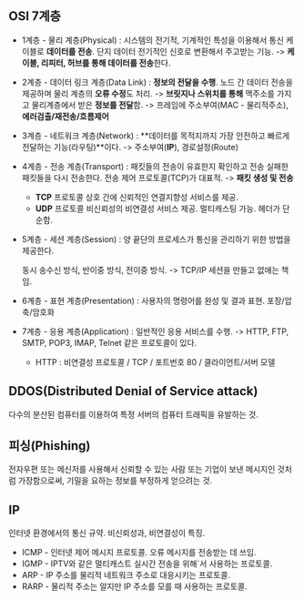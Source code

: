 ## OSI 7계층

- 1계층 - 물리 계층(Physical) : 시스템의 전기적, 기계적인 특성을 이용해서 통신 케이블로 **데이터를 전송**. 단지 데이터 전기적인 신호로 변환해서 주고받는 기능. 
  -> **케이블, 리피터, 허브를 통해 데이터를 전송**한다.

- 2계층 - 데이터 링크 계층(Data Link) : **정보의 전달을 수행**. 노드 간 데이터 전송을 제공하며 물리 계층의 **오류 수정**도 처리.
  -> **브릿지나 스위치를 통해** 맥주소를 가지고 물리계층에서 받은 **정보를 전달**함.
  -> 프레임에 주소부여(MAC - 물리적주소), **에러검출/재전송/흐름제어**

- 3계층 - 네트워크 계층(Network) : **데이터를 목적지까지 가장 안전하고 빠르게 전달하는 기능(라우팅)**이다.
  -> 주소부여(**IP**), 경로설정(Route)

- 4계층 - 전송 계층(Transport) : 패킷들의 전송이 유효한지 확인하고 전송 실패한 패킷들을 다시 전송한다. 전송 제어 프로토콜(TCP)가 대표적.
  -> **패킷 생성 및 전송**

  - **TCP** 프로토콜
    상호 간에 신뢰적인 연결지향성 서비스를 제공.
  - **UDP** 프로토콜
    비신뢰성의 비연결성 서비스 제공. 멀티캐스팅 가능. 헤더가 단순함.

- 5계층 - 세션 계층(Session) : 양 끝단의 프로세스가 통신을 관리하기 위한 방법을 제공한다.

  동시 송수신 방식, 반이중 방식, 전이중 방식.
  -> TCP/IP 세션을 만들고 없애는 책임.

- 6계층 - 표현 계층(Presentation) : 사용자의 명령어를 완성 및 결과 표현. 포장/압축/암호화

- 7계층 - 응용 계층(Application) : 일반적인 응용 서비스를 수행.
  -> HTTP, FTP, SMTP, POP3, IMAP, Telnet 같은 프로토콜이 있다.

  - HTTP : 비연결성 프로토콜 / TCP / 포트번호 80 / 클라이언트/서버 모델

    

## DDOS(Distributed Denial of Service attack)

다수의 분산된 컴퓨터를 이용하여 특정 서버의 컴퓨터 트래픽을 유발하는 것.



## 피싱(Phishing)

전자우편 또는 메신저를 사용해서 신뢰할 수 있는 사람 또는 기업이 보낸 메시지인 것처럼 가장함으로써, 기밀을 요하는 정보를 부정하게 얻으려는 것.



## IP

인터넷 환경에서의 통신 규약. 비신뢰성과, 비연결성이 특징.

- ICMP - 인터넷 제어 메시지 프로토콜. 오류 메시지를 전송받는 데 쓰임.
- IGMP - IPTV와 같은 멀티캐스트 실시간 전송을 위해`서 사용하는 프로토콜.
- ARP - IP 주소를 물리적 네트워크 주소로 대응시키는 프로토콜.
- RARP - 물리적 주소는 알지만 IP 주소를 모를 때 사용하는 프로토콜.







